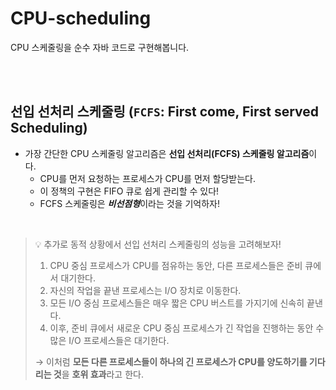 # CPU-scheduling
CPU 스케줄링을 순수 자바 코드로 구현해봅니다.

<br/>

<br/>

## 선입 선처리 스케줄링 (`FCFS`: First come, First served Scheduling)

- 가장 간단한 CPU 스케줄링 알고리즘은 **선입 선처리(FCFS) 스케줄링 알고리즘**이다.
    - CPU를 먼저 요청하는 프로세스가 CPU를 먼저 할당받는다.
    - 이 정책의 구현은 FIFO 큐로 쉽게 관리할 수 있다!
    - FCFS 스케줄링은 ***비선점형***이라는 것을 기억하자!

<br/>

> 💡 추가로 동적 상황에서 선입 선처리 스케줄링의 성능을 고려해보자!
> 1. CPU 중심 프로세스가 CPU를 점유하는 동안, 다른 프로세스들은 준비 큐에서 대기한다.
> 2. 자신의 작업을 끝낸 프로세스는 I/O 장치로 이동한다.
> 3. 모든 I/O 중심 프로세스들은 매우 짧은 CPU 버스트를 가지기에 신속히 끝낸다.
> 4. 이후, 준비 큐에서 새로운 CPU 중심 프로세스가 긴 작업을 진행하는 동안 수많은 I/O 프로세스들은 대기한다.
>
> 
> → 이처럼 **모든 다른 프로세스들이 하나의 긴 프로세스가 CPU를 양도하기를 기다리는 것**을 **호위 효과**라고 한다.

<br/>

